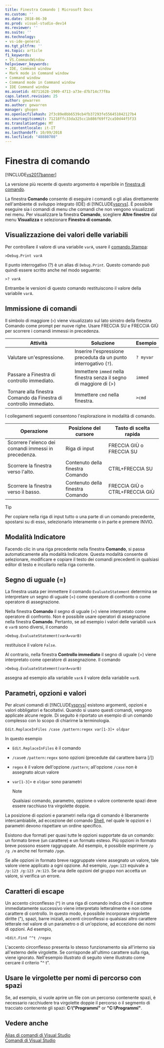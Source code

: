 ```yaml
---
title: Finestra Comando | Microsoft Docs
ms.custom: ''
ms.date: 2018-06-30
ms.prod: visual-studio-dev14
ms.reviewer: ''
ms.suite: ''
ms.technology:
- vs-ide-general
ms.tgt_pltfrm: ''
ms.topic: article
f1_keywords:
- VS.CommandWindow
helpviewer_keywords:
- IDE, Command window
- Mark mode in Command window
- Command window
- Command mode in Command window
- IDE Command window
ms.assetid: 48711628-1909-4713-a73e-d7b714c77f8a
caps.latest.revision: 25
author: gewarren
ms.author: gewarren
manager: ghogen
ms.openlocfilehash: 2f3c89e0bb6539cb4fb37293fe556451042127b4
ms.sourcegitcommit: 71218ffc33da325cc1b886f69ff2ca50d44f5f33
ms.translationtype: MT
ms.contentlocale: it-IT
ms.lasthandoff: 10/09/2018
ms.locfileid: "48880708"
---
```

# <a name="command-window"></a>Finestra di comando
[!INCLUDE[vs2017banner](../../includes/vs2017banner.md)]

La versione più recente di questo argomento è reperibile in [finestra di comando](https://docs.microsoft.com/visualstudio/ide/reference/command-window).  
  
  
La finestra **Comando** consente di eseguire i comandi o gli alias direttamente nell'ambiente di sviluppo integrato (IDE) di [!INCLUDE[vsprvs](../../includes/vsprvs-md.md)]. È possibile eseguire sia i comandi di menu che comandi che non vengono visualizzati nei menu. Per visualizzare la finestra **Comando**, scegliere **Altre finestre** dal menu **Visualizza** e selezionare **Finestra di comando**.  
  
## <a name="displaying-the-values-of-variables"></a>Visualizzazione dei valori delle variabili  
 Per controllare il valore di una variabile `varA`, usare il [comando Stampa](../../ide/reference/print-command.md):  
  
```  
>Debug.Print varA  
```  
  
 Il punto interrogativo (?) è un alias di `Debug.Print`. Questo comando può quindi essere scritto anche nel modo seguente:  
  
```  
>? varA  
```  
  
 Entrambe le versioni di questo comando restituiscono il valore della variabile `varA`.  
  
## <a name="entering-commands"></a>Immissione di comandi  
 Il simbolo di maggiore (`>`) viene visualizzato sul lato sinistro della finestra Comando come prompt per nuove righe. Usare FRECCIA SU e FRECCIA GIÙ per scorrere i comandi immessi in precedenza.  
  
|Attività|Soluzione|Esempio|  
|----------|--------------|-------------|  
|Valutare un'espressione.|Inserire l'espressione preceduta da un punto interrogativo (`?`).|`? myvar`|  
|Passare a Finestra di controllo immediato.|Immettere `immed` nella finestra senza il segno di maggiore di (>)|`immed`|  
|Tornare alla finestra Comando da Finestra di controllo immediato.|Immettere `cmd` nella finestra.|`>cmd`|  
  
 I collegamenti seguenti consentono l'esplorazione in modalità di comando.  
  
|Operazione|Posizione del cursore|Tasto di scelta rapida|  
|------------|---------------------|----------------|  
|Scorrere l'elenco dei comandi immessi in precedenza.|Riga di input|FRECCIA GIÙ o FRECCIA SU|  
|Scorrere la finestra verso l'alto.|Contenuto della finestra Comando|CTRL+FRECCIA SU|  
|Scorrere la finestra verso il basso.|Contenuto della finestra Comando|FRECCIA GIÙ o CTRL+FRECCIA GIÙ|  
  
> [!TIP]
>  Per copiare nella riga di input tutto o una parte di un comando precedente, spostarsi su di esso, selezionarlo interamente o in parte e premere INVIO.  
  
## <a name="mark-mode"></a>Modalità Indicatore  
 Facendo clic in una riga precedente nella finestra **Comando**, si passa automaticamente alla modalità Indicatore. Questa modalità consente di selezionare, modificare e copiare il testo dei comandi precedenti in qualsiasi editor di testo e incollarlo nella riga corrente.  
  
## <a name="the-equals--sign"></a>Segno di uguale (=)  
 La finestra usata per immettere il comando `EvaluateStatement` determina se interpretare un segno di uguale (=) come operatore di confronto o come operatore di assegnazione.  
  
 Nella finestra **Comando** il segno di uguale (=) viene interpretato come operatore di confronto. Non è possibile usare operatori di assegnazione nella finestra **Comando**. Pertanto, se ad esempio i valori delle variabili `varA` e `varB` sono diversi, il comando  
  
```  
>Debug.EvaluateStatement(varA=varB)  
```  
  
 restituisce il valore `False`.  
  
 Al contrario, nella finestra **Controllo immediato** il segno di uguale (=) viene interpretato come operatore di assegnazione. Il comando  
  
```  
>Debug.EvaluateStatement(varA=varB)  
```  
  
 assegna ad esempio alla variabile `varA` il valore della variabile `varB`.  
  
## <a name="parameters-switches-and-values"></a>Parametri, opzioni e valori  
 Per alcuni comandi di [!INCLUDE[vsprvs](../../includes/vsprvs-md.md)] esistono argomenti, opzioni e valori obbligatori e facoltativi. Quando si usano questi comandi, vengono applicate alcune regole. Di seguito è riportato un esempio di un comando complesso con lo scopo di chiarirne la terminologia.  
  
```  
Edit.ReplaceInFiles /case /pattern:regex var[1-3]+ oldpar   
```  
  
 In questo esempio  
  
-   `Edit.ReplaceInFiles` è il comando  
  
-   `/case`e `/pattern:regex` sono opzioni (precedute dal carattere barra [/])  
  
-   `regex` è il valore dell'opzione `/pattern`; all'opzione `/case` non è assegnato alcun valore  
  
-   `var[1-3]+` e `oldpar` sono parametri  
  
    > [!NOTE]
    >  Qualsiasi comando, parametro, opzione o valore contenente spazi deve essere racchiuso tra virgolette doppie.  
  
 La posizione di opzioni e parametri nella riga di comando è liberamente intercambiabile, ad eccezione del comando [Shell](../../ide/reference/shell-command.md), nel quale le opzioni e i parametri devono rispettare un ordine specifico.  
  
 Esistono due formati per quasi tutte le opzioni supportate da un comando: un formato breve (un carattere) e un formato esteso. Più opzioni in formato breve possono essere raggruppate. Ad esempio, è possibile esprimere `/p /g /m` anche nel formato `/pgm`.  
  
 Se alle opzioni in formato breve raggruppate viene assegnato un valore, tale valore viene applicato a ogni opzione. Ad esempio, `/pgm:123` equivale a `/p:123 /g:123 /m:123`. Se una delle opzioni del gruppo non accetta un valore, si verifica un errore.  
  
## <a name="escape-characters"></a>Caratteri di escape  
 Un accento circonflesso (^) in una riga di comando indica che il carattere immediatamente successivo viene interpretato letteralmente e non come carattere di controllo. In questo modo, è possibile incorporare virgolette diritte ("), spazi, barre iniziali, accenti circonflessi o qualsiasi altro carattere letterale nel valore di un parametro o di un'opzione, ad eccezione dei nomi di opzioni. Ad esempio,  
  
```  
>Edit.Find ^^t /regex  
```  
  
 L'accento circonflesso presenta lo stesso funzionamento sia all'interno sia all'esterno delle virgolette. Se corrisponde all'ultimo carattere sulla riga, viene ignorato. Nell'esempio illustrato di seguito viene illustrato come cercare il criterio "^ t".  
  
## <a name="use-quotes-for-path-names-with-spaces"></a>Usare le virgolette per nomi di percorso con spazi  
 Se, ad esempio, si vuole aprire un file con un percorso contenente spazi, è necessario racchiudere tra virgolette doppie il percorso o il segmento di tracciato contenente gli spazi: **C:\\"Programmi"** or **"C:\Programmi"**.  
  
## <a name="see-also"></a>Vedere anche  
 [Alias di comandi di Visual Studio](../../ide/reference/visual-studio-command-aliases.md)   
 [Comandi di Visual Studio](../../ide/reference/visual-studio-commands.md)



